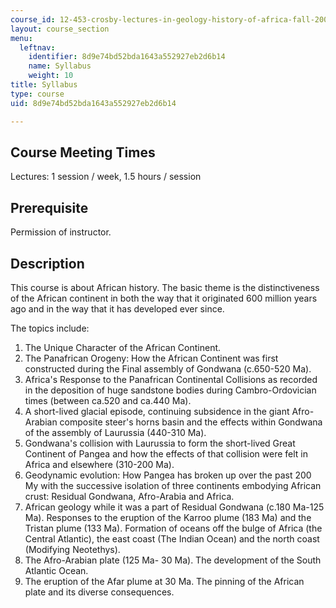 ```yaml
---
course_id: 12-453-crosby-lectures-in-geology-history-of-africa-fall-2005
layout: course_section
menu:
  leftnav:
    identifier: 8d9e74bd52bda1643a552927eb2d6b14
    name: Syllabus
    weight: 10
title: Syllabus
type: course
uid: 8d9e74bd52bda1643a552927eb2d6b14

---
```


Course Meeting Times
--------------------

Lectures: 1 session / week, 1.5 hours / session

Prerequisite
------------

Permission of instructor.

Description
-----------

This course is about African history. The basic theme is the distinctiveness of the African continent in both the way that it originated 600 million years ago and in the way that it has developed ever since.

The topics include:

1.  The Unique Character of the African Continent.
2.  The Panafrican Orogeny: How the African Continent was first constructed during the Final assembly of Gondwana (c.650-520 Ma).
3.  Africa's Response to the Panafrican Continental Collisions as recorded in the deposition of huge sandstone bodies during Cambro-Ordovician times (between ca.520 and ca.440 Ma).
4.  A short-lived glacial episode, continuing subsidence in the giant Afro-Arabian composite steer's horns basin and the effects within Gondwana of the assembly of Laurussia (440-310 Ma).
5.  Gondwana's collision with Laurussia to form the short-lived Great Continent of Pangea and how the effects of that collision were felt in Africa and elsewhere (310-200 Ma).
6.  Geodynamic evolution: How Pangea has broken up over the past 200 My with the successive isolation of three continents embodying African crust: Residual Gondwana, Afro-Arabia and Africa.
7.  African geology while it was a part of Residual Gondwana (c.180 Ma-125 Ma). Responses to the eruption of the Karroo plume (183 Ma) and the Tristan plume (133 Ma). Formation of oceans off the bulge of Africa (the Central Atlantic), the east coast (The Indian Ocean) and the north coast (Modifying Neotethys).
8.  The Afro-Arabian plate (125 Ma- 30 Ma). The development of the South Atlantic Ocean.
9.  The eruption of the Afar plume at 30 Ma. The pinning of the African plate and its diverse consequences.